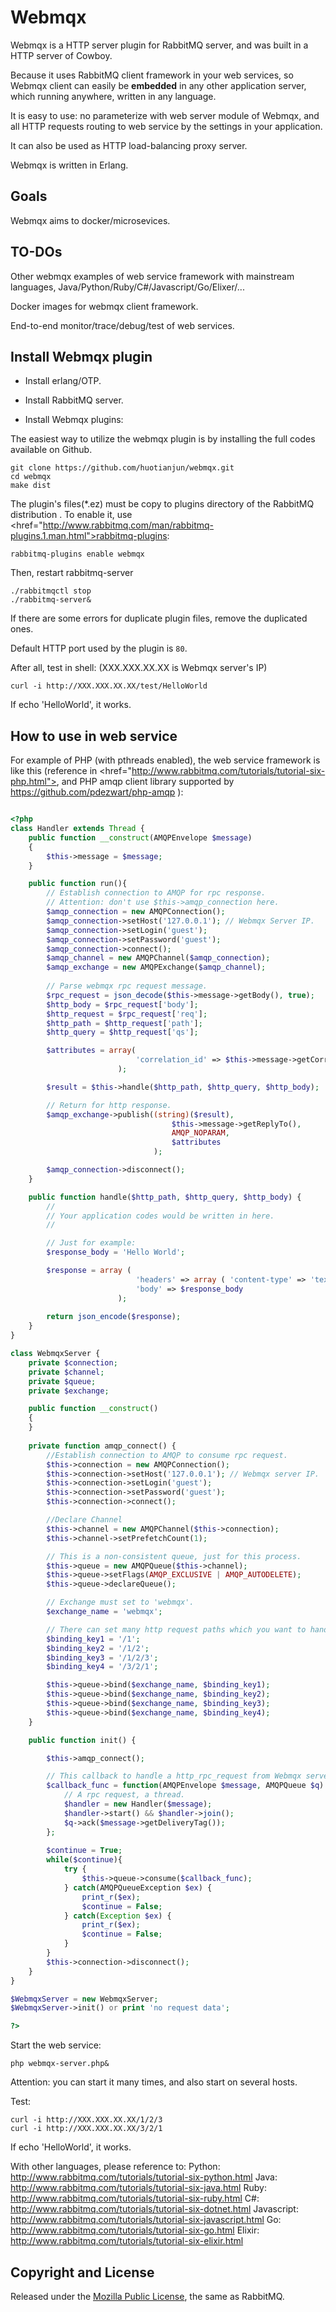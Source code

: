 Webmqx
======

Webmqx is a HTTP server plugin for RabbitMQ server, and was built in a HTTP server of Cowboy. 

Because it uses RabbitMQ client framework in your web services, so Webmqx client can easily be **embedded** in any other application server, which running anywhere, written in any language. 

It is easy to use: no parameterize with web server module of Webmqx,  and all HTTP requests routing to web service by the settings in your application.

It can also be used as HTTP load-balancing proxy server.

Webmqx is written in Erlang.

Goals
-----

Webmqx aims to docker/microsevices. 

TO-DOs
------

Other webmqx examples of web service framework with mainstream languages, Java/Python/Ruby/C#/Javascript/Go/Elixer/...

Docker images for webmqx client framework.

End-to-end monitor/trace/debug/test of web services.


Install Webmqx plugin
---------------------

 *  Install erlang/OTP.

 *  Install RabbitMQ server.

 *  Install Webmqx plugins:

The easiest	way	to utilize the webmqx plugin is by installing the full codes available on Github.
```
git clone https://github.com/huotianjun/webmqx.git
cd webmqx
make dist
```
The plugin's files(*.ez) must be copy to plugins directory of the RabbitMQ distribution . 
To enable it, use <href="http://www.rabbitmq.com/man/rabbitmq-plugins.1.man.html">rabbitmq-plugins</a>:

```
rabbitmq-plugins enable webmqx
```

Then, restart rabbitmq-server
```
./rabbitmqctl stop
./rabbitmq-server&
```
If there are some errors for duplicate plugin files, remove the duplicated ones.

Default HTTP port used by the plugin is `80`.

After all, test in shell: (XXX.XXX.XX.XX is Webmqx server's IP)
```
curl -i http://XXX.XXX.XX.XX/test/HelloWorld
```
If echo 'HelloWorld', it works.

How to use in web service
-------------------------

For example of PHP (with pthreads enabled), the web service framework is like this (reference in <href="http://www.rabbitmq.com/tutorials/tutorial-six-php.html">, and PHP amqp client library supported by https://github.com/pdezwart/php-amqp ): 


```PHP

<?php
class Handler extends Thread {
	public function __construct(AMQPEnvelope $message)
	{
		$this->message = $message;
	}

	public function run(){
		// Establish connection to AMQP for rpc response.
		// Attention: don't use $this->amqp_connection here.
		$amqp_connection = new AMQPConnection();
		$amqp_connection->setHost('127.0.0.1'); // Webmqx Server IP.
		$amqp_connection->setLogin('guest'); 
		$amqp_connection->setPassword('guest');
		$amqp_connection->connect();
		$amqp_channel = new AMQPChannel($amqp_connection);
		$amqp_exchange = new AMQPExchange($amqp_channel);
		
		// Parse webmqx rpc request message.
		$rpc_request = json_decode($this->message->getBody(), true);
		$http_body = $rpc_request['body'];
		$http_request = $rpc_request['req'];
		$http_path = $http_request['path'];
		$http_query = $http_request['qs'];

		$attributes = array(
							'correlation_id' => $this->message->getCorrelationId()
						);

		$result = $this->handle($http_path, $http_query, $http_body);

		// Return for http response.
		$amqp_exchange->publish((string)($result),
									$this->message->getReplyTo(), 
									AMQP_NOPARAM,
									$attributes
								);

		$amqp_connection->disconnect();
	}

	public function handle($http_path, $http_query, $http_body) {
		//
		// Your application codes would be written in here.
		//

		// Just for example:
		$response_body = 'Hello World';	

		$response = array (
							'headers' => array ( 'content-type' => 'text/html') ,
							'body' => $response_body 
						);
		
		return json_encode($response);
	}
}

class WebmqxServer {
	private $connection;
	private $channel;
	private $queue;
	private $exchange;

	public function __construct()
	{
	}
	
	private function amqp_connect() {
		//Establish connection to AMQP to consume rpc request.
		$this->connection = new AMQPConnection();
		$this->connection->setHost('127.0.0.1'); // Webmqx server IP.
		$this->connection->setLogin('guest');
		$this->connection->setPassword('guest');
		$this->connection->connect();

		//Declare Channel
		$this->channel = new AMQPChannel($this->connection);
		$this->channel->setPrefetchCount(1);

		// This is a non-consistent queue, just for this process.
		$this->queue = new AMQPQueue($this->channel);
		$this->queue->setFlags(AMQP_EXCLUSIVE | AMQP_AUTODELETE);
		$this->queue->declareQueue();

		// Exchange must set to 'webmqx'.
		$exchange_name = 'webmqx';

		// There can set many http request paths which you want to handle, for example:
		$binding_key1 = '/1';
		$binding_key2 = '/1/2';
		$binding_key3 = '/1/2/3';
		$binding_key4 = '/3/2/1';

		$this->queue->bind($exchange_name, $binding_key1);
		$this->queue->bind($exchange_name, $binding_key2);
		$this->queue->bind($exchange_name, $binding_key3);
		$this->queue->bind($exchange_name, $binding_key4);
	}

	public function init() {

		$this->amqp_connect();	

		// This callback to handle a http_rpc_request from Webmqx server.
		$callback_func = function(AMQPEnvelope $message, AMQPQueue $q) {
			// A rpc request, a thread.
			$handler = new Handler($message);
			$handler->start() && $handler->join();
			$q->ack($message->getDeliveryTag());
		};
		
		$continue = True;
		while($continue){
			try {
				$this->queue->consume($callback_func);
			} catch(AMQPQueueException $ex) {
				print_r($ex);
				$continue = False;
			} catch(Exception $ex) {
				print_r($ex);
				$continue = False;
			}
		}
		$this->connection->disconnect();
	}		
}

$WebmqxServer = new WebmqxServer;
$WebmqxServer->init() or print 'no request data';

?>

```

Start the web service:
```
php webmqx-server.php&
```
Attention: you can start it many times, and also start on several hosts. 

Test:
```
curl -i http://XXX.XXX.XX.XX/1/2/3
curl -i http://XXX.XXX.XX.XX/3/2/1
```
If echo 'HelloWorld', it works.


With other languages, please reference to:
Python: http://www.rabbitmq.com/tutorials/tutorial-six-python.html
Java: http://www.rabbitmq.com/tutorials/tutorial-six-java.html
Ruby: http://www.rabbitmq.com/tutorials/tutorial-six-ruby.html
C#: http://www.rabbitmq.com/tutorials/tutorial-six-dotnet.html
Javascript: http://www.rabbitmq.com/tutorials/tutorial-six-javascript.html
Go: http://www.rabbitmq.com/tutorials/tutorial-six-go.html
Elixir: http://www.rabbitmq.com/tutorials/tutorial-six-elixir.html


## Copyright and License

Released under the [Mozilla Public License](http://www.rabbitmq.com/mpl.html),
the same as RabbitMQ.

